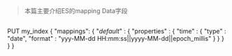 <blockquote>
    本篇主要介绍ES的mapping Data字段
</blockquote>


##

PUT my_index
{
  "mappings": {
    "_default_" : {
      "properties" : {
        "time" : {
          "type" : "date",
          "format" : "yyy-MM-dd HH:mm:ss||yyyy-MM-dd||epoch_millis"
        }
      }
    }
  }
}
